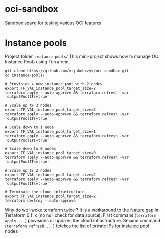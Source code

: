 # oci-sandbox
Sandbox space for testing various OCI features

# Instance pools
Project folder: `instance-pools/`
This mini-project shows how to manage OCI Instance Pools  using Terraform.

```shell
git clone https://github.com/mtjakobczyk/oci-sandbox.git
cd instance-pools/

# Provision a new instance pool with 2 nodes
export TF_VAR_instance_pool_target_size=2
terraform apply --auto-approve && terraform refresh -var 'outputPoolIPs=true'

# Scale up to 3 nodes
export TF_VAR_instance_pool_target_size=3
terraform apply --auto-approve && terraform refresh -var 'outputPoolIPs=true'

# Scale down to 1 node
export TF_VAR_instance_pool_target_size=1
terraform apply --auto-approve && terraform refresh -var 'outputPoolIPs=true'

# Scale down to 0 nodes
export TF_VAR_instance_pool_target_size=0
terraform apply --auto-approve && terraform refresh -var 'outputPoolIPs=true'

# Scale up to 2 nodes
export TF_VAR_instance_pool_target_size=2
terraform apply --auto-approve && terraform refresh -var 'outputPoolIPs=true'

# Terminate the cloud infrastructure
export TF_VAR_instance_pool_target_size=2
terraform destroy --auto-approve
```
Why do we invoke terraform twice ? It is a workaround to the feature gap in Terraform 0.11.x (no null check for data source). First command (`terraform apply ...`) provisions or updates the cloud infrastructure. Second command (`terraform refresh ...`) fetches the list of private IPs for instance pool nodes
